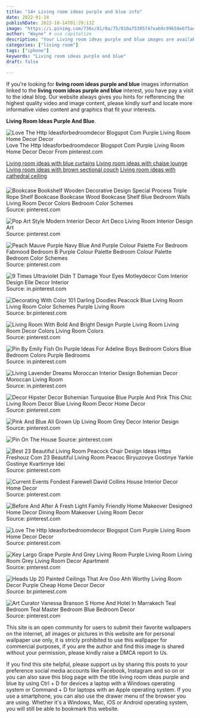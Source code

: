 ```yaml
---
title: "14+ Living room ideas purple and blue info"
date: 2022-01-19
publishDate: 2022-10-14T01:29:13Z
image: "https://i.pinimg.com/736x/81/0a/75/810a75305747eab9c99658e6f5ae6eb3.jpg"
author: "Wayne" # use capitalize
description: "Your Living room ideas purple and blue images are available in this site. Living room ideas purple and blue are a topic that is being searched for and liked by netizens now. You can Get the Living room ideas purple and blue files here. Get all free images."
categories: ["living room"]
tags: ["iphone"]
keywords: "Living room ideas purple and blue"
draft: false

---
```


If you're looking for **living room ideas purple and blue** images information linked to the **living room ideas purple and blue** interest, you have pay a visit to the ideal  blog.  Our website always  gives you  hints  for refferencing  the highest  quality video and image  content, please kindly surf and locate more informative video content and graphics  that fit your interests.

**Living Room Ideas Purple And Blue**. 

![Love The Http Ideasforbedroomdecor Blogspot Com Purple Living Room Home Decor Decor](https://i.pinimg.com/originals/2d/10/74/2d10746d6ef7e969d74c7561241fde91.jpg "Love The Http Ideasforbedroomdecor Blogspot Com Purple Living Room Home Decor Decor")
Love The Http Ideasforbedroomdecor Blogspot Com Purple Living Room Home Decor Decor From pinterest.com

[Living room ideas with blue curtains](/living-room-ideas-with-blue-curtains/)
[Living room ideas with chaise lounge](/living-room-ideas-with-chaise-lounge/)
[Living room ideas with brown sectional couch](/living-room-ideas-with-brown-sectional-couch/)
[Living room ideas with cathedral ceiling](/living-room-ideas-with-cathedral-ceiling/)



### 

 


![Bookcase Bookshelf Wooden Decorative Design Special Process Triple Rope Shelf Bookcase Bookcase Wood Bookcase Shelf Blue Bedroom Walls Living Room Decor Colors Bedroom Color Schemes](https://i.pinimg.com/originals/4f/3b/8d/4f3b8d7ef0e313c5162318e780e8e8df.jpg "Bookcase Bookshelf Wooden Decorative Design Special Process Triple Rope Shelf Bookcase Bookcase Wood Bookcase Shelf Blue Bedroom Walls Living Room Decor Colors Bedroom Color Schemes")
Source: pinterest.com

 

![Pop Art Style Modern Interior Decor Art Deco Living Room Interior Design Art](https://i.pinimg.com/736x/5b/7b/dc/5b7bdc22238924ca016836ed47895e35--pop-art-design-art-designs.jpg "Pop Art Style Modern Interior Decor Art Deco Living Room Interior Design Art")
Source: pinterest.com

 

![Peach Mauve Purple Navy Blue And Purple Colour Palette For Bedroom Fabmood Bedroom B Purple Colour Palette Bedroom Colour Palette Bedroom Color Schemes](https://i.pinimg.com/originals/0c/f9/9f/0cf99f7a8b6da77178abcfbb57179a99.jpg "Peach Mauve Purple Navy Blue And Purple Colour Palette For Bedroom Fabmood Bedroom B Purple Colour Palette Bedroom Colour Palette Bedroom Color Schemes")
Source: pinterest.com

 

![9 Times Ultraviolet Didn T Damage Your Eyes Motleydecor Com Interior Design Elle Decor Interior](https://i.pinimg.com/originals/b4/2b/9f/b42b9f659a7a586ca376483e807d549c.jpg "9 Times Ultraviolet Didn T Damage Your Eyes Motleydecor Com Interior Design Elle Decor Interior")
Source: in.pinterest.com

 

![Decorating With Color 101 Darling Doodles Peacock Blue Living Room Living Room Color Schemes Purple Living Room](https://i.pinimg.com/736x/83/55/68/835568201cf08903ae404aeb52110283.jpg "Decorating With Color 101 Darling Doodles Peacock Blue Living Room Living Room Color Schemes Purple Living Room")
Source: br.pinterest.com

 

![Living Room With Bold And Bright Design Purple Living Room Living Room Decor Colors Living Room Colors](https://i.pinimg.com/736x/40/ea/1a/40ea1aeb3286b53307b5533bbb69926e--purple-living-rooms-colorful-living-rooms.jpg "Living Room With Bold And Bright Design Purple Living Room Living Room Decor Colors Living Room Colors")
Source: pinterest.com

 

![Pin By Emily Fish On Purple Ideas For Adeline Boys Bedroom Colors Blue Bedroom Colors Purple Bedrooms](https://i.pinimg.com/originals/b7/90/98/b79098a9f4d70f3b649aabb90d641199.jpg "Pin By Emily Fish On Purple Ideas For Adeline Boys Bedroom Colors Blue Bedroom Colors Purple Bedrooms")
Source: in.pinterest.com

 

![Living Lavender Dreams Moroccan Interior Design Bohemian Decor Moroccan Living Room](https://i.pinimg.com/originals/48/87/04/488704bd36c1abbcada069e0b34cf21b.jpg "Living Lavender Dreams Moroccan Interior Design Bohemian Decor Moroccan Living Room")
Source: in.pinterest.com

 

![Decor Hipster Decor Bohemian Turquoise Blue Purple And Pink This Chic Living Room Decor Blue Living Room Decor Home Decor](https://i.pinimg.com/736x/82/a0/39/82a0395ba3b558e5b58eed7d0dd18440.jpg "Decor Hipster Decor Bohemian Turquoise Blue Purple And Pink This Chic Living Room Decor Blue Living Room Decor Home Decor")
Source: pinterest.com

 

![Pink And Blue All Grown Up Living Room Grey Decor Interior Design](https://i.pinimg.com/originals/2f/e7/e1/2fe7e1e2d8d997861e1894ea0e5cd820.jpg "Pink And Blue All Grown Up Living Room Grey Decor Interior Design")
Source: pinterest.com

 

![Pin On The House](https://i.pinimg.com/originals/b6/a2/ea/b6a2eaa8af29b99091d57ede5810cb21.jpg "Pin On The House")
Source: pinterest.com

 

![Best 23 Beautiful Living Room Peacock Chair Design Ideas Https Freshouz Com 23 Beautiful Living Room Peacoc Biryuzovye Gostinye Yarkie Gostinye Kvartirnye Idei](https://i.pinimg.com/originals/90/09/94/9009943f5496bbbb35450602908d648c.jpg "Best 23 Beautiful Living Room Peacock Chair Design Ideas Https Freshouz Com 23 Beautiful Living Room Peacoc Biryuzovye Gostinye Yarkie Gostinye Kvartirnye Idei")
Source: pinterest.com

 

![Current Events Fondest Farewell David Collins House Interior Decor Home Decor](https://i.pinimg.com/originals/0f/48/24/0f482451367261c56acf57bbd136faf0.jpg "Current Events Fondest Farewell David Collins House Interior Decor Home Decor")
Source: pinterest.com

 

![Before And After A Fresh Light Family Friendly Home Makeover Designed Home Decor Dining Room Makeover Living Room Decor](https://i.pinimg.com/736x/95/b0/99/95b09914bdfaffe63ecbf884b6313d28.jpg "Before And After A Fresh Light Family Friendly Home Makeover Designed Home Decor Dining Room Makeover Living Room Decor")
Source: pinterest.com

 

![Love The Http Ideasforbedroomdecor Blogspot Com Purple Living Room Home Decor Decor](https://i.pinimg.com/originals/2d/10/74/2d10746d6ef7e969d74c7561241fde91.jpg "Love The Http Ideasforbedroomdecor Blogspot Com Purple Living Room Home Decor Decor")
Source: pinterest.com

 

![Key Largo Grape Purple And Grey Living Room Purple Living Room Living Room Grey Living Room Decor Apartment](https://i.pinimg.com/originals/fa/f4/0b/faf40bdbe9e98c9c2b8b4e1217f1204e.jpg "Key Largo Grape Purple And Grey Living Room Purple Living Room Living Room Grey Living Room Decor Apartment")
Source: pinterest.com

 

![Heads Up 20 Painted Ceilings That Are Ooo Ahh Worthy Living Room Decor Purple Cheap Home Decor Decor](https://i.pinimg.com/originals/fb/ee/39/fbee390bad7fc6b01b6ca8e9d6277e50.jpg "Heads Up 20 Painted Ceilings That Are Ooo Ahh Worthy Living Room Decor Purple Cheap Home Decor Decor")
Source: br.pinterest.com

 

![Art Curator Vanessa Branson S Home And Hotel In Marrakech Teal Bedroom Teal Master Bedroom Blue Bedroom Decor](https://i.pinimg.com/736x/81/0a/75/810a75305747eab9c99658e6f5ae6eb3.jpg "Art Curator Vanessa Branson S Home And Hotel In Marrakech Teal Bedroom Teal Master Bedroom Blue Bedroom Decor")
Source: pinterest.com

 

This site is an open community for users to submit their favorite wallpapers on the internet, all images or pictures in this website are for personal wallpaper use only, it is stricly prohibited to use this wallpaper for commercial purposes, if you are the author and find this image is shared without your permission, please kindly raise a DMCA report to Us.

If you find this site helpful, please support us by sharing this posts to your preference social media accounts like Facebook, Instagram and so on or you can also save this blog page with the title living room ideas purple and blue by using Ctrl + D for devices a laptop with a Windows operating system or Command + D for laptops with an Apple operating system. If you use a smartphone, you can also use the drawer menu of the browser you are using. Whether it's a Windows, Mac, iOS or Android operating system, you will still be able to bookmark this website.
